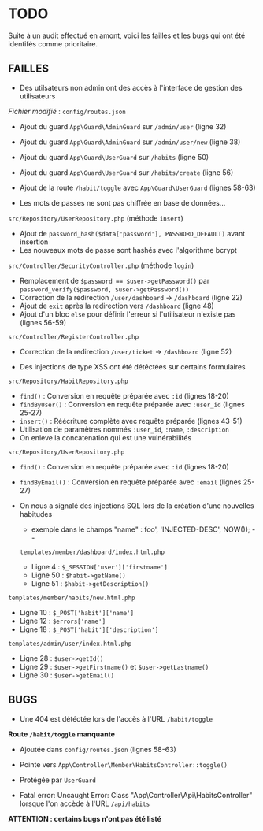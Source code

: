 # TODO

Suite à un audit effectué en amont, voici les failles et les bugs qui ont été identifés comme prioritaire.

## FAILLES

- Des utilsateurs non admin ont des accès à l'interface de gestion des utilisateurs

_Fichier modifié_ : `config/routes.json`

- Ajout du guard `App\Guard\AdminGuard` sur `/admin/user` (ligne 32)
- Ajout du guard `App\Guard\AdminGuard` sur `/admin/user/new` (ligne 38)
- Ajout du guard `App\Guard\UserGuard` sur `/habits` (ligne 50)
- Ajout du guard `App\Guard\UserGuard` sur `/habits/create` (ligne 56)
- Ajout de la route `/habit/toggle` avec `App\Guard\UserGuard` (lignes 58-63)

- Les mots de passes ne sont pas chiffrée en base de données...

`src/Repository/UserRepository.php` (méthode `insert`)

- Ajout de `password_hash($data['password'], PASSWORD_DEFAULT)` avant insertion
- Les nouveaux mots de passe sont hashés avec l'algorithme bcrypt

`src/Controller/SecurityController.php` (méthode `login`)

- Remplacement de `$password == $user->getPassword()` par `password_verify($password, $user->getPassword())`
- Correction de la redirection `/user/dashboard` → `/dashboard` (ligne 22)
- Ajout de `exit` après la redirection vers `/dashboard` (ligne 48)
- Ajout d'un bloc `else` pour définir l'erreur si l'utilisateur n'existe pas (lignes 56-59)

`src/Controller/RegisterController.php`

- Correction de la redirection `/user/ticket` → `/dashboard` (ligne 52)

- Des injections de type XSS ont été détéctées sur certains formulaires

`src/Repository/HabitRepository.php`

- `find()` : Conversion en requête préparée avec `:id` (lignes 18-20)
- `findByUser()` : Conversion en requête préparée avec `:user_id` (lignes 25-27)
- `insert()` : Réécriture complète avec requête préparée (lignes 43-51)
- Utilisation de paramètres nommés `:user_id`, `:name`, `:description`
- On enleve la concatenation qui est une vulnérabilités

`src/Repository/UserRepository.php`

- `find()` : Conversion en requête préparée avec `:id` (lignes 18-20)
- `findByEmail()` : Conversion en requête préparée avec `:email` (lignes 25-27)

- On nous a signalé des injections SQL lors de la création d'une nouvelles habitudes

  - exemple dans le champs "name" : foo', 'INJECTED-DESC', NOW()); --

  `templates/member/dashboard/index.html.php`

  - Ligne 4 : `$_SESSION['user']['firstname']`
  - Ligne 50 : `$habit->getName()`
  - Ligne 51 : `$habit->getDescription()`

`templates/member/habits/new.html.php`

- Ligne 10 : `$_POST['habit']['name']`
- Ligne 12 : `$errors['name']`
- Ligne 18 : `$_POST['habit']['description']`

`templates/admin/user/index.html.php`

- Ligne 28 : `$user->getId()`
- Ligne 29 : `$user->getFirstname()` et `$user->getLastname()`
- Ligne 30 : `$user->getEmail()`

## BUGS

- Une 404 est détéctée lors de l'accès à l'URL `/habit/toggle`

**Route `/habit/toggle` manquante**

- Ajoutée dans `config/routes.json` (lignes 58-63)
- Pointe vers `App\Controller\Member\HabitsController::toggle()`
- Protégée par `UserGuard`

- Fatal error: Uncaught Error: Class "App\Controller\Api\HabitsController" lorsque l'on accède à l'URL `/api/habits`

**ATTENTION : certains bugs n'ont pas été listé**
